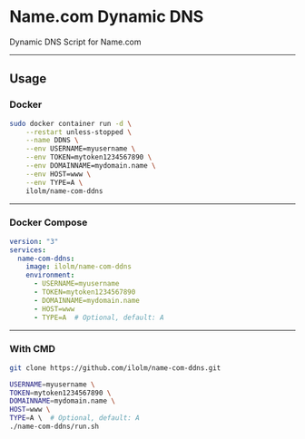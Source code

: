# Name.com Dynamic DNS

Dynamic DNS Script for Name.com

---

## Usage

### Docker
```bash
sudo docker container run -d \
    --restart unless-stopped \
    --name DDNS \
    --env USERNAME=myusername \
    --env TOKEN=mytoken1234567890 \
    --env DOMAINNAME=mydomain.name \
    --env HOST=www \
    --env TYPE=A \
    ilolm/name-com-ddns
```

---

### Docker Compose
```yaml
version: "3"
services:
  name-com-ddns:
    image: ilolm/name-com-ddns
    environment:
      - USERNAME=myusername
      - TOKEN=mytoken1234567890
      - DOMAINNAME=mydomain.name
      - HOST=www
      - TYPE=A  # Optional, default: A
```

---

### With CMD

```bash
git clone https://github.com/ilolm/name-com-ddns.git

USERNAME=myusername \
TOKEN=mytoken1234567890 \
DOMAINNAME=mydomain.name \
HOST=www \
TYPE=A \  # Optional, default: A
./name-com-ddns/run.sh
```
